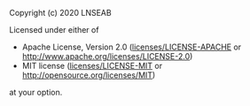 Copyright (c) 2020 LNSEAB

Licensed under either of

 * Apache License, Version 2.0
   ([licenses/LICENSE-APACHE](licenses/LICENSE-APACHE) or http://www.apache.org/licenses/LICENSE-2.0)
 * MIT license
   ([licenses/LICENSE-MIT](licenses/LICENSE-MIT) or http://opensource.org/licenses/MIT)

at your option.
